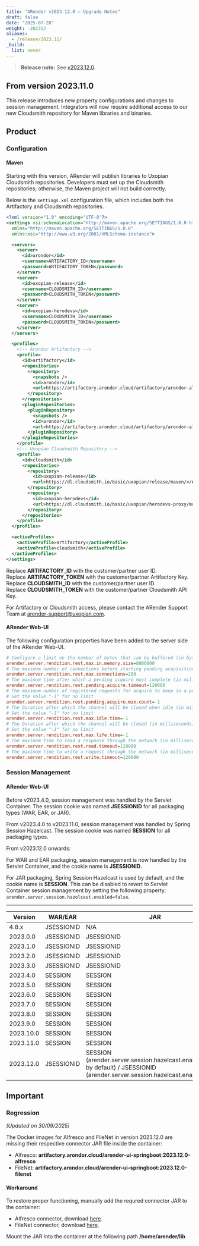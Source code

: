 ```yaml
---
title: "ARender v2023.12.0 – Upgrade Notes"
draft: false
date: "2025-07-28"
weight: -202312
aliases:
  - /release/2023.12/
_build:
  list: never
---
```


> **Release note:** See [v2023.12.0](/releases/release-notes/v2023.12.0/).

## From version 2023.11.0

This release introduces new property configurations and changes to session management. Integrators will now require additional access to our new Cloudsmith repository for Maven libraries and binaries.


## Product

### Configuration

#### Maven

Starting with this version, ARender will publish libraries to Uxopian Cloudsmith repositories. Developers must set up the Cloudsmith repositories; otherwise, the Maven project will not build correctly.

Below is the `settings.xml` configuration file, which includes both the Artifactory and Cloudsmith repositories.



```xml
<?xml version="1.0" encoding="UTF-8"?>
<settings xsi:schemaLocation="http://maven.apache.org/SETTINGS/1.0.0 http://maven.apache.org/xsd/settings-1.0.0.xsd"
  xmlns="http://maven.apache.org/SETTINGS/1.0.0"
  xmlns:xsi="http://www.w3.org/2001/XMLSchema-instance">

  <servers>
    <server>
      <id>arondor</id>
      <username>ARTIFACTORY_ID</username>
      <password>ARTIFACTORY_TOKEN</password>
    </server>
    <server>
      <id>uxopian-release</id>
      <username>CLOUDSMITH_ID</username>
      <password>CLOUDSMITH_TOKEN</password>
    </server>
    <server>
      <id>uxopian-herodevs</id>
      <username>CLOUDSMITH_ID</username>
      <password>CLOUDSMITH_TOKEN</password>
    </server>
  </servers>

  <profiles>
    <!-- Arondor Artifactory -->
    <profile>
      <id>artifactory</id>
      <repositories>
        <repository>
          <snapshots />
          <id>arondor</id>
          <url>https://artifactory.arondor.cloud/artifactory/arondor-all/</url>
        </repository>
      </repositories>
      <pluginRepositories>
        <pluginRepository>
          <snapshots />
          <id>arondor</id>
          <url>https://artifactory.arondor.cloud/artifactory/arondor-all/</url>
        </pluginRepository>
      </pluginRepositories>
    </profile>
    <!-- Uxopian Cloudsmith Repository -->
    <profile>
      <id>cloudsmith</id>
      <repositories>
        <repository>
          <id>uxopian-release</id>
          <url>https://dl.cloudsmith.io/basic/uxopian/release/maven/</url>
        </repository>
        <repository>
          <id>uxopian-herodevs</id>
          <url>https://dl.cloudsmith.io/basic/uxopian/herodevs-proxy/maven/</url>
        </repository>
      </repositories>
    </profile>
  </profiles>

  <activeProfiles>
    <activeProfile>artifactory</activeProfile>
    <activeProfile>cloudsmith</activeProfile>
  </activeProfiles>
</settings>
```


Replace **ARTIFACTORY_ID** with the customer/partner user ID.<br>
Replace **ARTIFACTORY_TOKEN** with the customer/partner Artifactory Key.<br>
Replace **CLOUDSMITH_ID** with the customer/partner user ID.<br>
Replace **CLOUDSMITH_TOKEN** with the customer/partner Cloudsmith API Key.

For Artifactory or Cloudsmith access, please contact the ARender Support Team at arender-support@uxopian.com.


#### ARender Web-UI

The following configuration properties have been added to the server side of the ARender Web-UI.



```cfg
# Configure a limit on the number of bytes that can be buffered (in bytes)
arender.server.rendition.rest.max.in.memory.size=8000000
# The maximum number of connections before starting pending acquisition on existing ones
arender.server.rendition.rest.max.connections=200
# The maximum time after which a pending acquire must complete (in milliseconds)
arender.server.rendition.rest.pending.acquire.timeout=120000
# The maximum number of registered requests for acquire to keep in a pending queue
# Set the value "-1" for no limit
arender.server.rendition.rest.pending.acquire.max.count=-1
# The Duration after which the channel will be closed when idle (in milliseconds)
# Set the value "-1" for no limit
arender.server.rendition.rest.max.idle.time=-1
# The Duration after which the channel will be closed (in milliseconds)
# Set the value "-1" for no limit
arender.server.rendition.rest.max.life.time=-1
# The maximum time to read a response through the network (in milliseconds)
arender.server.rendition.rest.read.timeout=120000
# The maximum time to write a request through the network (in milliseconds
arender.server.rendition.rest.write.timeout=120000
```


### Session Management

#### ARender Web-UI

Before v2023.4.0, session management was handled by the Servlet Container. The session cookie was named **JSESSIONID** for all packaging types (WAR, EAR, or JAR).

From v2023.4.0 to v2023.11.0, session management was handled by Spring Session Hazelcast. The session cookie was named **SESSION** for all packaging types.

From v2023.12.0 onwards:

For WAR and EAR packaging, session management is now handled by the Servlet Container, and the cookie name is **JSESSIONID**.

For JAR packaging, Spring Session Hazelcast is used by default, and the cookie name is **SESSION**. This can be disabled to revert to Servlet Container session management by setting the following property: ```arender.server.session.hazelcast.enabled=false```.


--------------------------------------------------------------------------------------------------------------------------------------------------------------
|  Version  |  WAR/EAR   |                                                                JAR                                                                |
|-----------|------------|-----------------------------------------------------------------------------------------------------------------------------------|
| 4.8.x     | JSESSIONID |                                                                N/A                                                                |
| 2023.0.0  | JSESSIONID |                                                             JSESSIONID                                                            |
| 2023.1.0  | JSESSIONID |                                                             JSESSIONID                                                            |
| 2023.2.0  | JSESSIONID |                                                             JSESSIONID                                                            |
| 2023.3.0  | JSESSIONID |                                                             JSESSIONID                                                            |
| 2023.4.0  | SESSION    |                                                              SESSION                                                              |
| 2023.5.0  | SESSION    |                                                              SESSION                                                              |
| 2023.6.0  | SESSION    |                                                              SESSION                                                              |
| 2023.7.0  | SESSION    |                                                              SESSION                                                              |
| 2023.8.0  | SESSION    |                                                              SESSION                                                              |
| 2023.9.0  | SESSION    |                                                              SESSION                                                              |
| 2023.10.0 | SESSION    |                                                              SESSION                                                              |
| 2023.11.0 | SESSION    |                                                              SESSION                                                              |
| 2023.12.0 | JSESSIONID | SESSION (arender.server.session.hazelcast.enabled=true, by default) / JSESSIONID (arender.server.session.hazelcast.enabled=false) |


## Important

### Regression

_(Updated on 30/09/2025)_

The Docker images for Alfresco and FileNet in version 2023.12.0 are missing their respective connector JAR file inside the container:

- Alfresco: **artifactory.arondor.cloud/arender-ui-springboot:2023.12.0-alfresco**
- FileNet: **artifactory.arondor.cloud/arender-ui-springboot:2023.12.0-filenet**

#### Workaround

To restore proper functioning, manually add the requred connector JAR to the container:

- Alfresco connector, download [here](https://artifactory.arondor.cloud/artifactory/arondor-all/com/arondor/arender/arondor-arender-cmis/2023.12.0/arondor-arender-cmis-2023.12.0-jar-with-dependencies.jar).
- FileNet connector, download [here](https://artifactory.arondor.cloud/artifactory/arondor-all/com/arondor/arender/arondor-arender-filenet-ce/2023.12.0/arondor-arender-filenet-ce-2023.12.0-jar-with-dependencies.jar).

Mount the JAR into the container at the following path **/home/arender/lib**